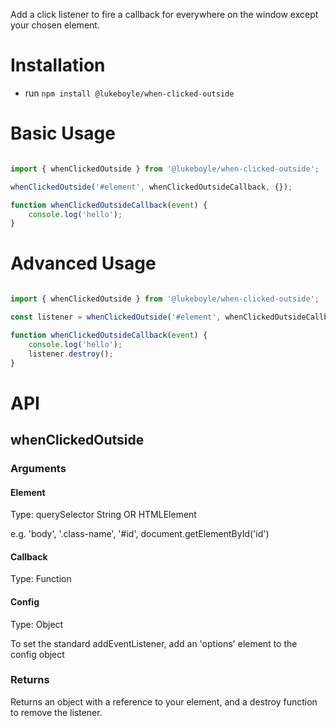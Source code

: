 Add a click listener to fire a callback for everywhere on the window except your chosen element. 

# Installation

- run `npm install @lukeboyle/when-clicked-outside`

# Basic Usage

```javascript

import { whenClickedOutside } from '@lukeboyle/when-clicked-outside';

whenClickedOutside('#element', whenClickedOutsideCallback, {});

function whenClickedOutsideCallback(event) {
    console.log('hello');
}

```

# Advanced Usage

```javascript

import { whenClickedOutside } from '@lukeboyle/when-clicked-outside';

const listener = whenClickedOutside('#element', whenClickedOutsideCallback, {});

function whenClickedOutsideCallback(event) {
    console.log('hello');
    listener.destroy();
}

```

# API

## whenClickedOutside

### Arguments

#### Element

Type: querySelector String OR HTMLElement

e.g. 'body', '.class-name', '#id', document.getElementById('id')

#### Callback

Type: Function

#### Config

Type: Object

To set the standard addEventListener, add an 'options' element to the config object

### Returns

Returns an object with a reference to your element, and a destroy function to remove the listener.

